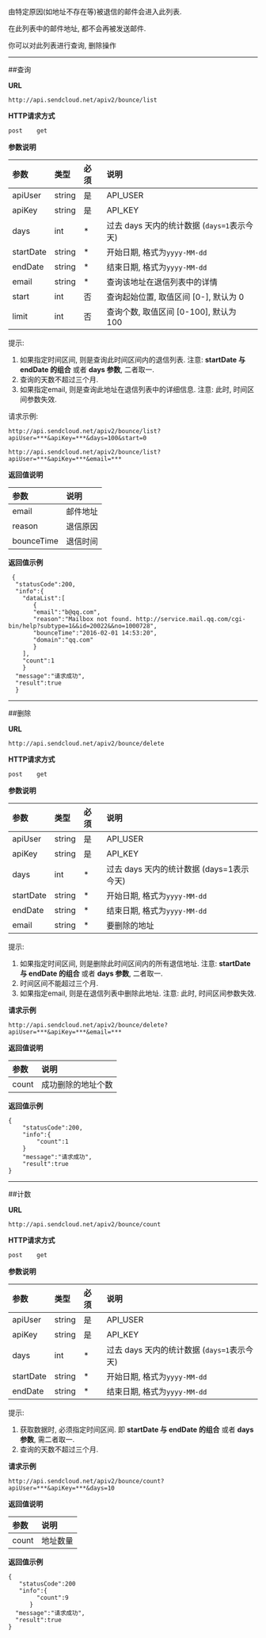     
由特定原因(如地址不存在等)被退信的邮件会进入此列表.

在此列表中的邮件地址, 都不会再被发送邮件.
    
你可以对此列表进行查询, 删除操作
    
- - -
##查询    
    
**URL**    
```
http://api.sendcloud.net/apiv2/bounce/list
```
    
**HTTP请求方式** 
```bash
post    get
```
    
**参数说明**
    
|参数|类型|必须|说明|
|:---|:---|:---|:---|
|apiUser|string|是|API_USER| 
|apiKey|string|是|API_KEY| 
|days|int|*|过去 days 天内的统计数据 (`days=1`表示今天)| 
|startDate|string|*|开始日期, 格式为`yyyy-MM-dd`|
|endDate|string|*|结束日期, 格式为`yyyy-MM-dd`|
|email|string|*|查询该地址在退信列表中的详情|
|start|int|否|查询起始位置, 取值区间 [0-], 默认为 0|
|limit|int|否|查询个数, 取值区间 [0-100], 默认为 100|

提示:

1. 如果指定时间区间, 则是查询此时间区间内的退信列表. 注意: **startDate 与 endDate 的组合** 或者 **days 参数**, 二者取一. 
2. 查询的天数不超过三个月.
3. 如果指定email, 则是查询此地址在退信列表中的详细信息. 注意: 此时, 时间区间参数失效.

请求示例:
```
http://api.sendcloud.net/apiv2/bounce/list?apiUser=***&apiKey=***&days=100&start=0

http://api.sendcloud.net/apiv2/bounce/list?apiUser=***&apiKey=***&email=***
```
    
**返回值说明**
    
|参数|说明|
|:---|:---|
|email|邮件地址|
|reason|退信原因|
|bounceTime|退信时间|
    
**返回值示例** 
```    
 {
  "statusCode":200,  
  "info":{
    "dataList":[
       {
       "email":"b@qq.com",
       "reason":"Mailbox not found. http://service.mail.qq.com/cgi-bin/help?subtype=1&&id=20022&&no=1000728",
       "bounceTime":"2016-02-01 14:53:20",
       "domain":"qq.com"
       }
    ],
    "count":1
    }
  "message":"请求成功",
  "result":true
  }
```
    
- - -
    
##删除

**URL**    
```
http://api.sendcloud.net/apiv2/bounce/delete
```
    
**HTTP请求方式** 
```bash
post    get
```
    
**参数说明**
    
|参数|类型|必须|说明|
|:---|:---|:---|:---|
|apiUser|string|是|API_USER| 
|apiKey|string|是|API_KEY| 
|days|int|*|过去 days 天内的统计数据 (days=1表示今天)|
|startDate|string|*|开始日期, 格式为`yyyy-MM-dd`|
|endDate|string|*|结束日期, 格式为`yyyy-MM-dd`|
|email|string|*|要删除的地址|
    
提示:

1. 如果指定时间区间, 则是删除此时间区间内的所有退信地址. 注意: **startDate 与 endDate 的组合** 或者 **days 参数**, 二者取一.
2. 时间区间不能超过三个月.
3. 如果指定email, 则是在退信列表中删除此地址. 注意: 此时, 时间区间参数失效.
    
**请求示例**
```
http://api.sendcloud.net/apiv2/bounce/delete?apiUser=***&apiKey=***&email=***
```
    
**返回值说明**
    
|参数|说明|
|:---|:---|
|count|成功删除的地址个数|
    
**返回值示例**
```
{
    "statusCode":200,
    "info":{
        "count":1
    }
    "message":"请求成功",
    "result":true
}
```    
- - -
    
##计数

**URL**
```
http://api.sendcloud.net/apiv2/bounce/count
```
    
**HTTP请求方式**
```bash
post    get
```
    
**参数说明**
    
|参数|类型|必须|说明|    
|:---|:---|:---|:---|
|apiUser|string|是|API_USER|
|apiKey|string|是|API_KEY|
|days|int|*|过去 days 天内的统计数据 (`days=1`表示今天)| 
|startDate|string|*|开始日期, 格式为`yyyy-MM-dd`|
|endDate|string|*|结束日期, 格式为`yyyy-MM-dd`|
    
提示:

1. 获取数据时, 必须指定时间区间. 即 **startDate 与 endDate 的组合** 或者 **days 参数**, 需二者取一.
2. 查询的天数不超过三个月.
    
**请求示例**
```
http://api.sendcloud.net/apiv2/bounce/count?apiUser=***&apiKey=***&days=10
```
    
**返回值说明**
    
|参数|说明|
|:---|:---|
|count|地址数量|
    
**返回值示例**
```
{  
   "statusCode":200 
   "info":{
        "count":9
      }
  "message":"请求成功",
  "result":true
}
```

